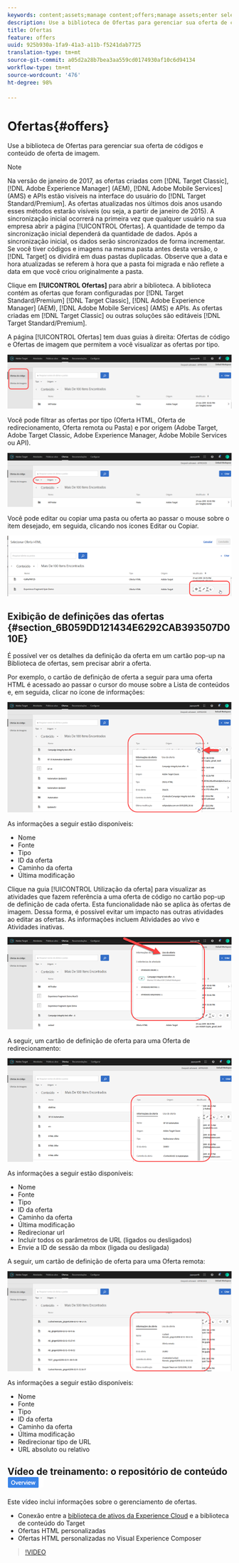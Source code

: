```yaml
---
keywords: content;assets;manage content;offers;manage assets;enter selection mode;selection mode
description: Use a biblioteca de Ofertas para gerenciar sua oferta de códigos e conteúdo de oferta de imagem.
title: Ofertas
feature: offers
uuid: 925b930a-1fa9-41a3-a11b-f5241dab7725
translation-type: tm+mt
source-git-commit: a05d2a28b7bea3aa559cd0174930af10c6d94134
workflow-type: tm+mt
source-wordcount: '476'
ht-degree: 98%

---
```



# Ofertas{#offers}

Use a biblioteca de Ofertas para gerenciar sua oferta de códigos e conteúdo de oferta de imagem.

>[!NOTE]
>
>Na versão de janeiro de 2017, as ofertas criadas com [!DNL Target Classic], [!DNL Adobe Experience Manager] (AEM), [!DNL Adobe Mobile Services] (AMS) e APIs estão visíveis na interface do usuário do [!DNL Target Standard/Premium]. As ofertas atualizadas nos últimos dois anos usando esses métodos estarão visíveis (ou seja, a partir de janeiro de 2015). A sincronização inicial ocorrerá na primeira vez que qualquer usuário na sua empresa abrir a página [!UICONTROL Ofertas]. A quantidade de tempo da sincronização inicial dependerá da quantidade de dados. Após a sincronização inicial, os dados serão sincronizados de forma incrementar. Se você tiver códigos e imagens na mesma pasta antes desta versão, o [!DNL Target] os dividirá em duas pastas duplicadas. Observe que a data e hora atualizadas se referem à hora que a pasta foi migrada e não reflete a data em que você criou originalmente a pasta.

Clique em **[!UICONTROL Ofertas]** para abrir a biblioteca. A biblioteca contém as ofertas que foram configuradas por [!DNL Target Standard/Premium] [!DNL Target Classic], [!DNL Adobe Experience Manager] (AEM), [!DNL Adobe Mobile Services] (AMS) e APIs. As ofertas criadas em [!DNL Target Classic] ou outras soluções são editáveis [!DNL Target Standard/Premium].

A página [!UICONTROL Ofertas] tem duas guias à direita: Ofertas de código e Ofertas de imagem que permitem a você visualizar as ofertas por tipo.

![](assets/offers_page.png)

Você pode filtrar as ofertas por tipo (Oferta HTML, Oferta de redirecionamento, Oferta remota ou Pasta) e por origem (Adobe Target, Adobe Target Classic, Adobe Experience Manager, Adobe Mobile Services ou API).

![](assets/offers_filter.png)

Você pode editar ou copiar uma pasta ou oferta ao passar o mouse sobre o item desejado, em seguida, clicando nos ícones Editar ou Copiar.

![](assets/offer-picker-large.png)

## Exibição de definições das ofertas  {#section_6B059DD121434E6292CAB393507D010E}

É possível ver os detalhes da definição da oferta em um cartão pop-up na Biblioteca de ofertas, sem precisar abrir a oferta.

Por exemplo, o cartão de definição de oferta a seguir para uma oferta HTML é acessado ao passar o cursor do mouse sobre a Lista de conteúdos e, em seguida, clicar no ícone de informações:

![](assets/offer-card-html.png)

As informações a seguir estão disponíveis:

* Nome
* Fonte
* Tipo
* ID da oferta
* Caminho da oferta
* Última modificação

Clique na guia [!UICONTROL Utilização da oferta] para visualizar as atividades que fazem referência a uma oferta de código no cartão pop-up de definição de cada oferta. Esta funcionalidade não se aplica às ofertas de imagem. Dessa forma, é possível evitar um impacto nas outras atividades ao editar as ofertas. As informações incluem Atividades ao vivo e Atividades inativas.

![](assets/offer-card-usage.png)

A seguir, um cartão de definição de oferta para uma Oferta de redirecionamento:

![](assets/offer-card-redirect.png)

As informações a seguir estão disponíveis:

* Nome
* Fonte
* Tipo
* ID da oferta
* Caminho da oferta
* Última modificação
* Redirecionar url
* Incluir todos os parâmetros de URL (ligados ou desligados)
* Envie a ID de sessão da mbox (ligada ou desligada)

A seguir, um cartão de definição de oferta para uma Oferta remota:

![](assets/offer-card-remote.png)

As informações a seguir estão disponíveis:

* Nome
* Fonte
* Tipo
* ID da oferta
* Caminho da oferta
* Última modificação
* Redirecionar tipo de URL
* URL absoluto ou relativo

## Vídeo de treinamento: o repositório de conteúdo ![Etiqueta de visão geral](/help/assets/overview.png)

Este vídeo inclui informações sobre o gerenciamento de ofertas.

* Conexão entre a [biblioteca de ativos da Experience Cloud](https://experienceleague.adobe.com/docs/core-services/interface/assets/creative-cloud.html) e a biblioteca de conteúdo do Target
* Ofertas HTML personalizadas
* Ofertas HTML personalizadas no Visual Experience Composer

>[!VIDEO](https://video.tv.adobe.com/v/17387)